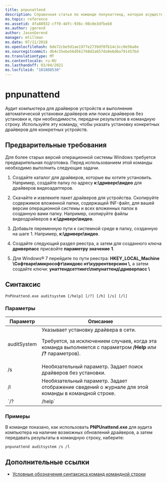 ```yaml
---
title: pnpunattend
description: Справочная статья по команде пнпунаттенд, которая осуществляет аудит драйверов устройств на компьютере, а также выполняет автоматическую установку драйверов.
ms.topic: reference
ms.assetid: 4fa88932-cff0-4dfc-936c-98c0e3dfbeb8
ms.author: jgerend
author: JasonGerend
manager: mtillman
ms.date: 07/11/2018
ms.openlocfilehash: 6de72cbe5d1ae1977e2739df0fb14c3cc0e56a8e
ms.sourcegitcommit: db4c35ebe56d561768d2a657da9e6d6a791457bd
ms.translationtype: MT
ms.contentlocale: ru-RU
ms.lasthandoff: 03/04/2021
ms.locfileid: "101808530"
---
```

# <a name="pnpunattend"></a>pnpunattend

Аудит компьютера для драйверов устройств и выполнение автоматической установки драйверов или поиск драйверов без установки и, при необходимости, передачи результатов в командную строку. Используйте эту команду, чтобы указать установку конкретных драйверов для конкретных устройств.

## <a name="prerequisites"></a>Предварительные требования

Для более старых версий операционной системы Windows требуется предварительная подготовка. Перед использованием этой команды необходимо выполнить следующие задачи.

1. Создайте каталог для драйверов, которые вы хотите установить. Например, создайте папку по адресу **к:\дриверс\видео** для драйверов видеоадаптеров.

2. Скачайте и извлеките пакет драйверов для устройства. Скопируйте содержимое вложенной папки, содержащей INF-файл, для вашей версии операционной системы и всех вложенных папок в созданную вами папку. Например, скопируйте файлы видеодрайверов в **к:\дриверс\видео**.

3. Добавьте переменную пути к системной среде в папку, созданную на шаге 1. Например, **к:\дриверс\видео**.

4. Создайте следующий раздел реестра, а затем для созданного ключа **дриверпасс** присвойте **параметру значение** **1**.

5. Для Windows® 7 перейдите по пути реестра: **HKEY_LOCAL_Machine \Софтваре\микрософт\виндовс нт\куррентверсион \\**, а затем создайте ключи: **унаттендсеттингс\пнпунаттенд\дриверпасс \\**

## <a name="syntax"></a>Синтаксис

```
PnPUnattend.exe auditsystem [/help] [/?] [/h] [/s] [/l]
```

### <a name="parameters"></a>Параметры

| Параметр | Описание |
|--|--|
| auditSystem | Указывает установку драйвера в сети.<p>Требуется, за исключением случаев, когда эта команда выполняется с параметром **/Help** или **/?** параметров). |
| /s | Необязательный параметр. Задает поиск драйверов без установки. |
| /l | Необязательный параметр. Задает отображение сведений о журнале для этой команды в командной строке. |
| `/? | /help` | Необязательный параметр. Отображает справку для этой команды в командной строке. |

### <a name="examples"></a>Примеры

В команде показано, как использовать **PNPUnattend.exe** для аудита компьютера на наличие возможных обновлений драйверов, а затем передавать результаты в командную строку, наберите:

```
pnpunattend auditsystem /s /l
```

## <a name="additional-references"></a>Дополнительные ссылки

- [Условные обозначения синтаксиса команд командной строки](command-line-syntax-key.md)

